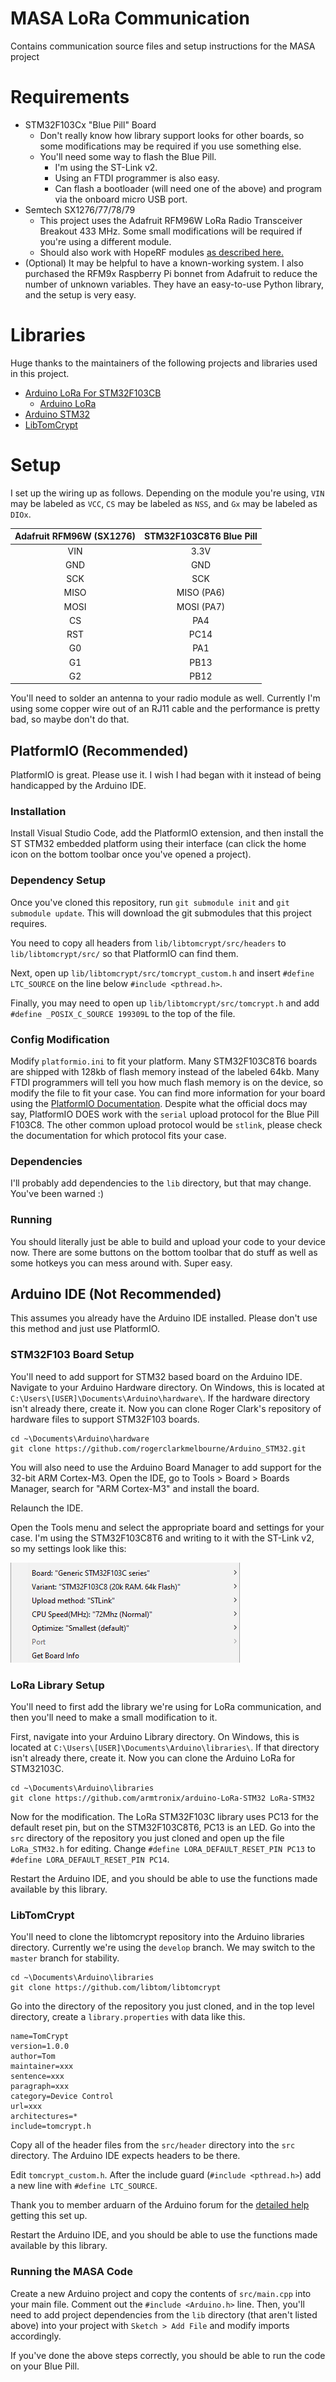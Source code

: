 # MASA LoRa Communication
Contains communication source files and setup instructions for the MASA project

# Requirements

- STM32F103Cx "Blue Pill" Board
    - Don't really know how library support looks for other boards, so some modifications may be required if you use something else.
    - You'll need some way to flash the Blue Pill.
        - I'm using the ST-Link v2.
        - Using an FTDI programmer is also easy.
        - Can flash a bootloader (will need one of the above) and program via the onboard micro USB port.
- Semtech SX1276/77/78/79
    - This project uses the Adafruit RFM96W LoRa Radio Transceiver Breakout 433 MHz. Some small modifications will be required if you're using a different module.
    - Should also work with HopeRF modules [as described here.](https://alexbirkett.github.io/microcontroller/2018/12/15/blue_pill_hoperf_lora_tx_rx_with_arduino.html#:~:text=Blue%20Pill%20Lora%20Transmitter%20Receiver%20with%20HopeRF%20module%20and%20Arduino%20IDE,-I%20became%20interested&text=The%20Blue%20Pill%20is%20not,racing%20quads%20and%20RC%20planes.)
- (Optional) It may be helpful to have a known-working system. I also purchased the RFM9x Raspberry Pi bonnet from Adafruit to reduce the number of unknown variables. They have an easy-to-use Python library, and the setup is very easy.

# Libraries

Huge thanks to the maintainers of the following projects and libraries used in this project.

- [Arduino LoRa For STM32F103CB](https://github.com/armtronix/arduino-LoRa-STM32)
    - [Arduino LoRa](https://github.com/sandeepmistry/arduino-LoRa)
- [Arduino STM32](https://github.com/rogerclarkmelbourne/Arduino_STM32.git)
- [LibTomCrypt](https://github.com/libtom/libtomcrypt)

# Setup

I set up the wiring up as follows. Depending on the module you're using, `VIN` may be labeled as `VCC`, `CS` may be labeled as `NSS`, and `Gx` may be labeled as `DIOx`.

| Adafruit RFM96W (SX1276) | STM32F103C8T6 Blue Pill |
| :---: | :---: |
| VIN | 3.3V |
| GND | GND |
| SCK | SCK |
| MISO | MISO (PA6) |
| MOSI | MOSI (PA7) |
| CS | PA4 |
| RST | PC14 |
| G0 | PA1 |
| G1 | PB13 |
| G2 | PB12 |

You'll need to solder an antenna to your radio module as well. Currently I'm using some copper wire out of an RJ11 cable and the performance is pretty bad, so maybe don't do that.

## PlatformIO (Recommended)

PlatformIO is great. Please use it. I wish I had began with it instead of being handicapped by the Arduino IDE.

### Installation

Install Visual Studio Code, add the PlatformIO extension, and then install the ST STM32 embedded platform using their interface (can click the home icon on the bottom toolbar once you've opened a project).

### Dependency Setup

Once you've cloned this repository, run `git submodule init` and `git submodule update`. This will download the git submodules that this project requires.

You need to copy all headers from `lib/libtomcrypt/src/headers` to `lib/libtomcrypt/src/` so that PlatformIO can find them. 

Next, open up `lib/libtomcrypt/src/tomcrypt_custom.h` and insert `#define LTC_SOURCE` on the line below `#include <pthread.h>`.

Finally, you may need to open up `lib/libtomcrypt/src/tomcrypt.h` and add `#define _POSIX_C_SOURCE 199309L` to the top of the file.

### Config Modification

Modify `platformio.ini` to fit your platform. Many STM32F103C8T6 boards are shipped with 128kb of flash memory instead of the labeled 64kb. Many FTDI programmers will tell you how much flash memory is on the device, so modify the file to fit your case. You can find more information for your board using the [PlatformIO Documentation](https://docs.platformio.org/en/latest/boards/index.html#boards). Despite what the official docs may say, PlatformIO DOES work with the `serial` upload protocol for the Blue Pill F103C8. The other common upload protocol would be `stlink`, please check the documentation for which protocol fits your case.

### Dependencies

I'll probably add dependencies to the `lib` directory, but that may change. You've been warned :)

### Running

You should literally just be able to build and upload your code to your device now. There are some buttons on the bottom toolbar that do stuff as well as some hotkeys you can mess around with. Super easy.

## Arduino IDE (Not Recommended)

This assumes you already have the Arduino IDE installed. Please don't use this method and just use PlatformIO.

### STM32F103 Board Setup

You'll need to add support for STM32 based board on the Arduino IDE. Navigate to your Arduino Hardware directory. On Windows, this is located at `C:\Users\[USER]\Documents\Arduino\hardware\`. If the hardware directory isn't already there, create it. Now you can clone Roger Clark's repository of hardware files to support STM32F103 boards.

```
cd ~\Documents\Arduino\hardware
git clone https://github.com/rogerclarkmelbourne/Arduino_STM32.git
```

You will also need to use the Arduino Board Manager to add support for the 32-bit ARM Cortex-M3. Open the IDE, go to Tools > Board > Boards Manager, search for "ARM Cortex-M3" and install the board. 

Relaunch the IDE.

Open the Tools menu and select the appropriate board and settings for your case. I'm using the STM32F103C8T6 and writing to it with the ST-Link v2, so my settings look like this:

![Image of My Settings](./assets/Board_Settings.png)

### LoRa Library Setup

You'll need to first add the library we're using for LoRa communication, and then you'll need to make a small modification to it.  

First, navigate into your Arduino Library directory. On Windows, this is located at `C:\Users\[USER]\Documents\Arduino\libraries\`. If that directory isn't already there, create it. Now you can clone the Arduino LoRa for STM32103C.

```
cd ~\Documents\Arduino\libraries
git clone https://github.com/armtronix/arduino-LoRa-STM32 LoRa-STM32
```

Now for the modification. The LoRa STM32F103C library uses PC13 for the default reset pin, but on the STM32F103C8T6, PC13 is an LED. Go into the `src` directory of the repository you just cloned and open up the file `LoRa_STM32.h` for editing. Change `#define LORA_DEFAULT_RESET_PIN PC13` to `#define LORA_DEFAULT_RESET_PIN PC14`.

Restart the Arduino IDE, and you should be able to use the functions made available by this library.

### LibTomCrypt

You'll need to clone the libtomcrypt repository into the Arduino libraries directory. Currently we're using the `develop` branch. We may switch to the `master` branch for stability.

```
cd ~\Documents\Arduino\libraries
git clone https://github.com/libtom/libtomcrypt
```

Go into the directory of the repository you just cloned, and in the top level directory, create a `library.properties` with data like this.

```
name=TomCrypt
version=1.0.0
author=Tom
maintainer=xxx
sentence=xxx
paragraph=xxx
category=Device Control
url=xxx
architectures=*
include=tomcrypt.h
```

Copy all of the header files from the `src/header` directory into the `src` directory. The Arduino IDE expects headers to be there.

Edit `tomcrypt_custom.h`. After the include guard (`#include <pthread.h>`) add a new line with `#define LTC_SOURCE`.

Thank you to member arduarn of the Arduino forum for the [detailed help](https://forum.arduino.cc/index.php?topic=513656.0) getting this set up.

Restart the Arduino IDE, and you should be able to use the functions made available by this library.

### Running the MASA Code

Create a new Arduino project and copy the contents of `src/main.cpp` into your main file. Comment out the `#include <Arduino.h>` line. Then, you'll need to add project dependencies from the `lib` directory (that aren't listed above) into your project with `Sketch > Add File` and modify imports accordingly. 

If you've done the above steps correctly, you should be able to run the code on your Blue Pill.
